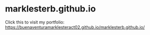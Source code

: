 # marklesterb.github.io

Click this to visit my portfolio: https://buenaventuramarklesteract02.github.io/marklesterb.github.io/
